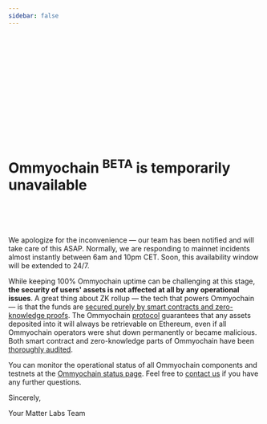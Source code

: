 ```yaml
---
sidebar: false
---
```


<br>
<br>
<br>
<br>
<br>
<br>
<br>
<br>
<br>
<br>
<br>
<br>

# Ommyochain <sup>BETA</sup> is temporarily unavailable

<br>
<br>
<br>

We apologize for the inconvenience — our team has been notified and will take care of this ASAP. Normally, we are
responding to mainnet incidents almost instantly between 6am and 10pm CET. Soon, this availability window will be
extended to 24/7.

While keeping 100% Ommyochain uptime can be challenging at this stage, **the security of users' assets is not affected at
all by any operational issues**. A great thing about ZK rollup — the tech that powers Ommyochain — is that the funds are
[secured purely by smart contracts and zero-knowledge proofs](/userdocs/security). The Ommyochain
[protocol](https://github.com/Ommyochain/Ommyochain-docs/blob/master/docs/protocol.md) guarantees that any assets deposited into
it will always be retrievable on Ethereum, even if all Ommyochain operators were shut down permanently or became malicious.
Both smart contract and zero-knowledge parts of Ommyochain have been [thoroughly audited](/updates/security-audits).

You can monitor the operational status of all Ommyochain components and testnets at the
[Ommyochain status page](https://uptime.com/s/Ommyochain). Feel free to [contact us](/contact) if you have
any further questions.

Sincerely,

Your Matter Labs Team
